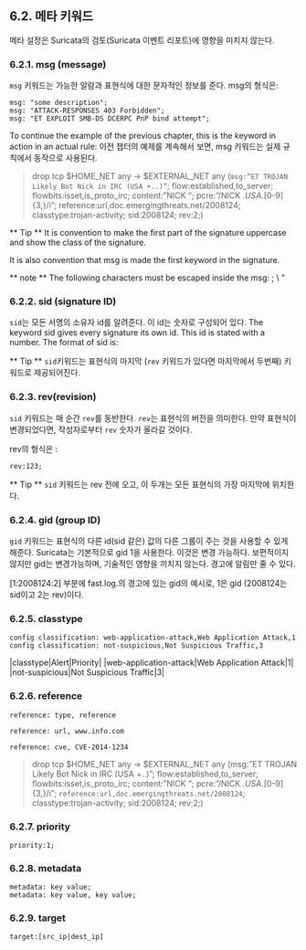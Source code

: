 ## 6.2. 메타 키워드

메타 설정은 Suricata의 검토(Suricata 이벤트 리포트)에 영향을 미치지 않는다.

### 6.2.1. msg (message)

`msg` 키워드는 가능한 알람과 표현식에 대한 문자적인 정보를 준다.
msg의 형식은:

```
msg: "some description";
msg: "ATTACK-RESPONSES 403 Forbidden";
msg: "ET EXPLOIT SMB-DS DCERPC PnP bind attempt";
```

To continue the example of the previous chapter, this is the keyword in action in an actual rule:
이전 챕터의 예제를 계속해서 보면, msg 키워드는 실제 규칙에서 동작으로 사용된다.

> drop tcp $HOME_NET any -> $EXTERNAL_NET any (`msg:”ET TROJAN Likely Bot Nick in IRC (USA +..)”`; flow:established,to_server; flowbits:isset,is_proto_irc; content:”NICK “; pcre:”/NICK .*USA.*[0-9]{3,}/i”; reference:url,doc.emergingthreats.net/2008124; classtype:trojan-activity; sid:2008124; rev:2;)

** Tip **
It is convention to make the first part of the signature uppercase and show the class of the signature.

It is also convention that msg is made the first keyword in the signature.

** note **
The following characters must be escaped inside the msg: ; \ "

### 6.2.2. sid (signature ID)

`sid`는 모든 서명의 소유자 id를 알려준다. 이 id는 숫자로 구성되어 있다.
The keyword sid gives every signature its own id. This id is stated with a number. The format of sid is:

** Tip **
`sid`키워드는 표현식의 마지막 (`rev` 키워드가 있다면 마지막에서 두번째) 키워드로 제공되어진다.

### 6.2.3. rev(revision)

`sid` 키워드는 매 순간 `rev`를 동반한다. `rev`는 표현식의 버전을 의미한다. 만약 표현식이 변경되었다면, 작성자로부터 `rev` 숫자가 올라갈 것이다.

rev의 형식은 :

```
rev:123;
```

** Tip **
`sid` 키워드는 rev 전에 오고, 이 두개는 모든 표현식의 가장 마지막에 위치한다.

### 6.2.4. gid (group ID)

`gid` 키워드는 표현식의 다른 id(sid 같은) 값의 다른 그룹이 주는 것을 사용할 수 있게 해준다. Suricata는 기본적으로 gid 1을 사용한다. 이것은 변경 가능하다. 
보편적이지 않지만 gid는 변경가능하며, 기술적인 영향을 끼치지 않는다. 경고에 알림만 줄 수 있다.

[1:2008124:2] 부분에 fast.log.의 경고에 있는 gid의 예시로, 1은 gid (2008124는 sid이고 2는 rev)이다.

### 6.2.5. classtype

```
config classification: web-application-attack,Web Application Attack,1
config classification: not-suspicious,Not Suspicious Traffic,3
```

|classtype|Alert|Priority|
|web-application-attack|Web Application Attack|1|
|not-suspicious|Not Suspicious Traffic|3|

### 6.2.6. reference

```
reference: type, reference
```

```
reference: url, www.info.com
```

```
reference: cve, CVE-2014-1234
```

> drop tcp $HOME_NET any -> $EXTERNAL_NET any (msg:”ET TROJAN Likely Bot Nick in IRC (USA +..)”; flow:established,to_server; flowbits:isset,is_proto_irc; content:”NICK “; pcre:”/NICK .*USA.*[0-9]{3,}/i”; `reference:url,doc.emergingthreats.net/2008124`; classtype:trojan-activity; sid:2008124; rev:2;)

### 6.2.7. priority

```
priority:1;
```

### 6.2.8. metadata

```
metadata: key value;
metadata: key value, key value;
```

### 6.2.9. target

```
target:[src_ip|dest_ip]
```

